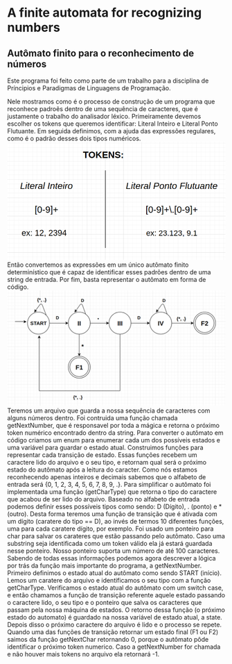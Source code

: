 # A finite automata for recognizing numbers

## Autômato finito para o reconhecimento de números

Este programa foi feito como parte de um trabalho para a disciplina de Príncipios e Paradigmas de Linguagens de Programação.

Nele mostramos como é o processo de construção de um programa que reconhece padroẽs dentro de uma sequência de caracteres, que é justamente o trabalho do analisador léxico. 
 	Primeiramente devemos escolher os tokens que queremos identificar: Literal Inteiro e Literal Ponto Flutuante. Em seguida definimos, com a ajuda das expressões regulares, como é o padrão desses dois tipos numéricos. 
  ![tokens regex image](regex.png)
  Então convertemos as expressões em um único autômato finito determinístico que é capaz de identificar esses padrões dentro de uma string de entrada. Por fim, basta representar o autômato em forma de código.
  ![automata diagram](automata-diagram.png)
	Teremos um arquivo que guarda a nossa sequência de caracteres com alguns números dentro. Foi contruida uma função chamada getNextNumber, que é responsavel por toda a mágica e retorna o próximo token numérico encontrado dentro da string.
	Para converter o autômato em código criamos um enum para enumerar cada um dos possíveis estados e uma variável para guardar o estado atual. Construimos funções para representar cada transição de estado. Essas funções recebem um caractere lido do arquivo e o seu tipo, e retornam qual será o próximo estado do autômato após a leitura do caracter.
	Como nós estamos reconhecendo apenas inteiros e decimais sabemos que o alfabeto de entrada será {0, 1, 2, 3, 4, 5, 6, 7, 8, 9, .}. Para simplificar o autômato foi implementada uma função (getCharType) que retorna o tipo do caractere que acabou de ser lido do arquivo. Baseado no alfabeto de entrada podemos definir esses possíveis tipos como sendo: D (Dígito), . (ponto) e * (outro). Desta forma teremos uma função de transição que é ativada com um dígito (caratere do tipo == D), ao invés de termos 10 diferentes funções, uma para cada caratere dígito, por exemplo.
	Foi usado um ponteiro para char para salvar os carateres que estão passando pelo autômato. Caso uma substring seja identificada como um token válido ela já estará guardada nesse ponteiro. Nosso ponteiro suporta um número de até 100 caracteres.
	Sabendo de todas essas informações podemos agora descrever a lógica por trás da função mais importante do programa, a getNextNumber. Primeiro definimos o estado atual do autômato como sendo START (início). Lemos um caratere do arquivo e identificamos o seu tipo com a função getCharType. Verificamos o estado atual do autômato com um switch case, e então chamamos a função de transição referente aquele estado passando o caractere lido, o seu tipo e o ponteiro que salva os caracteres que passam pela nossa máquina de estados. O retorno dessa função (o próximo estado do automato) é guardado na nossa variável de estado atual, a state. Depois disso o próximo caractere do arquivo é lido e o processo se repete. Quando uma das funções de transição retornar um estado final (F1 ou F2) saimos da função getNextChar retornando 0, porque o autômato pôde identificar o próximo token numerico. Caso a getNextNumber for chamada e não houver mais tokens no arquivo ela retornará -1.
